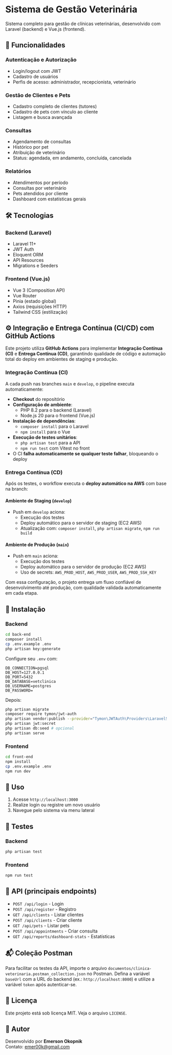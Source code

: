 # Sistema de Gestão Veterinária

Sistema completo para gestão de clínicas veterinárias, desenvolvido com Laravel (backend) e Vue.js (frontend).

## 🚀 Funcionalidades

### Autenticação e Autorização

- Login/logout com JWT
- Cadastro de usuários
- Perfis de acesso: administrador, recepcionista, veterinário

### Gestão de Clientes e Pets

- Cadastro completo de clientes (tutores)
- Cadastro de pets com vínculo ao cliente
- Listagem e busca avançada

### Consultas

- Agendamento de consultas
- Histórico por pet
- Atribuição de veterinário
- Status: agendada, em andamento, concluída, cancelada

### Relatórios

- Atendimentos por período
- Consultas por veterinário
- Pets atendidos por cliente
- Dashboard com estatísticas gerais

## 🛠️ Tecnologias

### Backend (Laravel)

- Laravel 11+
- JWT Auth
- Eloquent ORM
- API Resources
- Migrations e Seeders

### Frontend (Vue.js)

- Vue 3 (Composition API)
- Vue Router
- Pinia (estado global)
- Axios (requisições HTTP)
- Tailwind CSS (estilização)

## ⚙️ Integração e Entrega Contínua (CI/CD) com GitHub Actions

Este projeto utiliza **GitHub Actions** para implementar **Integração Contínua (CI)** e **Entrega Contínua (CD)**, garantindo qualidade de código e automação total do deploy em ambientes de staging e produção.

### Integração Contínua (CI)

A cada push nas branches `main` e `develop`, o pipeline executa automaticamente:

- **Checkout** do repositório
- **Configuração de ambiente**:
  - PHP 8.2 para o backend (Laravel)
  - Node.js 20 para o frontend (Vue.js)
- **Instalação de dependências**:
  - `composer install` para o Laravel
  - `npm install` para o Vue
- **Execução de testes unitários**:
  - `php artisan test` para a API
  - `npm run test` com Vitest no front
- O CI **falha automaticamente se qualquer teste falhar**, bloqueando o deploy

### Entrega Contínua (CD)

Após os testes, o workflow executa o **deploy automático na AWS** com base na branch:

#### Ambiente de Staging (`develop`)
- Push em `develop` aciona:
  - Execução dos testes
  - Deploy automático para o servidor de staging (EC2 AWS)
  - Atualização com: `composer install`, `php artisan migrate`, `npm run build`

#### Ambiente de Produção (`main`)
- Push em `main` aciona:
  - Execução dos testes
  - Deploy automático para o servidor de produção (EC2 AWS)
  - Uso de secrets: `AWS_PROD_HOST`, `AWS_PROD_USER`, `AWS_PROD_SSH_KEY`

Com essa configuração, o projeto entrega um fluxo confiável de desenvolvimento até produção, com qualidade validada automaticamente em cada etapa.

## 📆 Instalação

### Backend

```bash
cd back-end
composer install
cp .env.example .env
php artisan key:generate
```

Configure seu `.env` com:

```env
DB_CONNECTION=pgsql
DB_HOST=127.0.0.1
DB_PORT=5432
DB_DATABASE=vetclinica
DB_USERNAME=postgres
DB_PASSWORD=
```

Depois:

```bash
php artisan migrate
composer require tymon/jwt-auth
php artisan vendor:publish --provider="Tymon\JWTAuth\Providers\LaravelServiceProvider"
php artisan jwt:secret
php artisan db:seed # opcional
php artisan serve
```

### Frontend

```bash
cd front-end
npm install
cp .env.example .env
npm run dev
```

## 📱 Uso

1. Acesse `http://localhost:3000`
2. Realize login ou registre um novo usuário
3. Navegue pelo sistema via menu lateral

## 🔮 Testes

### Backend

```bash
php artisan test
```

### Frontend

```bash
npm run test
```

## 📃 API (principais endpoints)

- `POST /api/login` - Login
- `POST /api/register` - Registro
- `GET /api/clients` - Listar clientes
- `POST /api/clients` - Criar cliente
- `GET /api/pets` - Listar pets
- `POST /api/appointments` - Criar consulta
- `GET /api/reports/dashboard-stats` - Estatísticas

## 📬 Coleção Postman

Para facilitar os testes da API, importe o arquivo
`documentos/clinica-veterinaria.postman_collection.json` no Postman.
Defina a variável `baseUrl` com a URL do backend (ex.: `http://localhost:8000`)
e utilize a variável `token` após autenticar-se.

## 📄 Licença

Este projeto está sob licença MIT. Veja o arquivo `LICENSE`.

## 🤖 Autor

Desenvolvido por **Emerson Okopnik**\
Contato: [emer00k@gmail.com](mailto\:emer00k@gmail.com)

